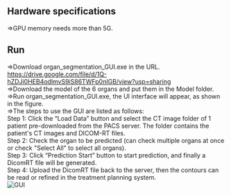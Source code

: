 ## Hardware specifications<br>
=>GPU memory needs more than 5G.
## Run<br>
=>Download organ_segmentation_GUI.exe in the URL.<br>
  https://drive.google.com/file/d/1Q-hZDJi0HEB4odlmvS9iS86TWFp0nIGB/view?usp=sharing<br>
=>Download the model of the 6 organs and put them in the Model folder.<br>
=>Run organ_segmentation_GUI.exe, the UI interface will appear, as shown in the figure.<br>
=>The steps to use the GUI are listed as follows: <br>
Step 1: Click the “Load Data” button and select the CT image folder of 1 patient pre-downloaded from the PACS server. The folder contains the patient's CT images and DICOM-RT files.<br>
Step 2: Check the organ to be predicted (can check multiple organs at once or check "Select All" to select all organs).<br>
Step 3: Click “Prediction Start” button to start prediction, and finally a DicomRT file will be generated.<br>
Step 4: Upload the DicomRT file back to the server, then the contours can be read or refined in the treatment planning system.<br>
![GUI](https://user-images.githubusercontent.com/81366172/131432015-26a95c4b-3d7e-4831-b437-3f2fae5a700e.PNG)

